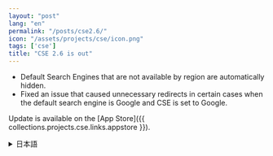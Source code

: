 ```yaml
---
layout: "post"
lang: "en"
permalink: "/posts/cse2.6/"
icon: "/assets/projects/cse/icon.png"
tags: ['cse']
title: "CSE 2.6 is out"
---
```


- Default Search Engines that are not available by region are automatically hidden.
- Fixed an issue that caused unnecessary redirects in certain cases when the default search engine is Google and CSE is set to Google.

Update is available on the [App Store]({{ collections.projects.cse.links.appstore }}).

<details lang="ja">
<summary>日本語</summary>

- 地域設定によって無効なデフォルトの検索エンジンが、表示されないようにしました。
- デフォルトの検索エンジンをGoogleにして、CSEをGoogleに設定すると特定の場合に不必要なリダイレクトが行われる問題を修正しました。

</details>
